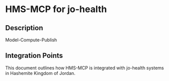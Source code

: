 # HMS-MCP for jo-health

## Description

Model-Compute-Publish

## Integration Points

This document outlines how HMS-MCP is integrated with jo-health systems in Hashemite Kingdom of Jordan.
